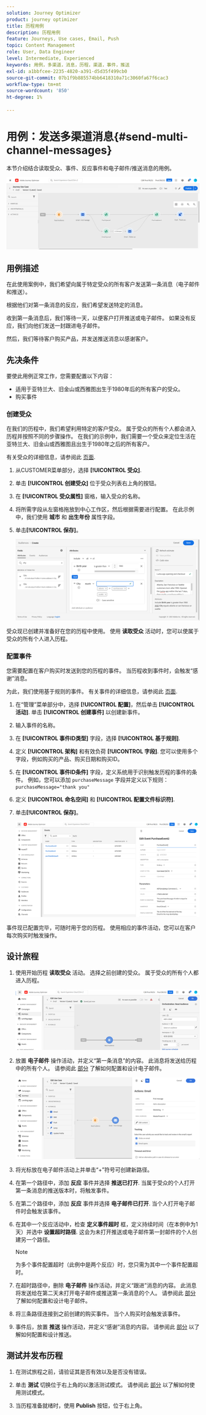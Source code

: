 ```yaml
---
solution: Journey Optimizer
product: journey optimizer
title: 历程用例
description: 历程用例
feature: Journeys, Use cases, Email, Push
topic: Content Management
role: User, Data Engineer
level: Intermediate, Experienced
keywords: 用例，多渠道，消息，历程，渠道，事件，推送
exl-id: a1bbfcee-2235-4820-a391-d5d35f499cb0
source-git-commit: 07b1f9b885574bb6418310a71c3060fa67f6cac3
workflow-type: tm+mt
source-wordcount: '850'
ht-degree: 1%

---
```


# 用例：发送多渠道消息{#send-multi-channel-messages}

本节介绍结合读取受众、事件、反应事件和电子邮件/推送消息的用例。

![](assets/jo-uc1.png)

## 用例描述

在此使用案例中，我们希望向属于特定受众的所有客户发送第一条消息（电子邮件和推送）。

根据他们对第一条消息的反应，我们希望发送特定的消息。

收到第一条消息后，我们等待一天，以便客户打开推送或电子邮件。 如果没有反应，我们向他们发送一封跟进电子邮件。

然后，我们等待客户购买产品，并发送推送消息以感谢客户。

## 先决条件

要使此用例正常工作，您需要配置以下内容：

* 适用于亚特兰大、旧金山或西雅图出生于1980年后的所有客户的受众。
* 购买事件

### 创建受众

在我们的历程中，我们希望利用特定的客户受众。 属于受众的所有个人都会进入历程并按照不同的步骤操作。 在我们的示例中，我们需要一个受众来定位生活在亚特兰大、旧金山或西雅图且出生于1980年之后的所有客户。

有关受众的详细信息，请参阅此 [页面](../audience/about-audiences.md).

1. 从CUSTOMER菜单部分，选择 **[!UICONTROL 受众]**.

1. 单击 **[!UICONTROL 创建受众]** 位于受众列表右上角的按钮。

1. 在 **[!UICONTROL 受众属性]** 窗格，输入受众的名称。

1. 将所需字段从左窗格拖放到中心工作区，然后根据需要进行配置。 在此示例中，我们使用 **城市** 和 **出生年份** 属性字段。

1. 单击&#x200B;**[!UICONTROL 保存]**。

   ![](assets/add-attributes.png)

受众现已创建并准备好在您的历程中使用。 使用 **读取受众** 活动时，您可以使属于受众的所有个人进入历程。

### 配置事件

您需要配置在客户购买时发送到您的历程的事件。 当历程收到事件时，会触发“感谢”消息。

为此，我们使用基于规则的事件。 有关事件的详细信息，请参阅此 [页面](../event/about-events.md).

1. 在“管理”菜单部分中，选择 **[!UICONTROL 配置]**，然后单击 **[!UICONTROL 活动]**. 单击 **[!UICONTROL 创建事件]** 以创建新事件。

1. 输入事件的名称。

1. 在 **[!UICONTROL 事件ID类型]** 字段，选择 **[!UICONTROL 基于规则]**.

1. 定义 **[!UICONTROL 架构]** 和有效负荷 **[!UICONTROL 字段]**. 您可以使用多个字段，例如购买的产品、购买日期和购买ID。

1. 在 **[!UICONTROL 事件ID条件]** 字段，定义系统用于识别触发历程的事件的条件。 例如，您可以添加 `purchaseMessage` 字段并定义以下规则： `purchaseMessage="thank you"`

1. 定义 **[!UICONTROL 命名空间]** 和 **[!UICONTROL 配置文件标识符]**.

1. 单击&#x200B;**[!UICONTROL 保存]**。

   ![](assets/jo-uc2.png)

事件现已配置完毕，可随时用于您的历程。 使用相应的事件活动，您可以在客户每次购买时触发操作。

## 设计旅程

1. 使用开始历程 **读取受众** 活动。 选择之前创建的受众。 属于受众的所有个人都进入历程。

   ![](assets/jo-uc4.png)

1. 放置 **电子邮件** 操作活动，并定义“第一条消息”的内容。 此消息将发送给历程中的所有个人。 请参阅此 [部分](../email/create-email.md) 了解如何配置和设计电子邮件。

   ![](assets/jo-uc5.png)

1. 将光标放在电子邮件活动上并单击“+”符号可创建新路径。

1. 在第一个路径中，添加 **反应** 事件并选择 **推送已打开**. 当属于受众的个人打开第一条消息的推送版本时，将触发事件。

1. 在第二个路径中，添加 **反应** 事件并选择 **电子邮件已打开**. 当个人打开电子邮件时会触发该事件。

1. 在其中一个反应活动中，检查 **定义事件超时** 框，定义持续时间（在本例中为1天）并选中 **设置超时路径**. 这会为未打开推送或电子邮件第一封邮件的个人创建另一个路径。

   >[!NOTE]
   >
   >为多个事件配置超时（此例中是两个反应）时，您只需为其中一个事件配置超时。

1. 在超时路径中，删除 **电子邮件** 操作活动，并定义“跟进”消息的内容。 此消息将发送给在第二天未打开电子邮件或推送第一条消息的个人。 请参阅此 [部分](../email/create-email.md) 了解如何配置和设计电子邮件。

1. 将三条路径连接到之前创建的购买事件。 当个人购买时会触发该事件。

1. 事件后，放置 **推送** 操作活动，并定义“感谢”消息的内容。 请参阅此 [部分](../push/create-push.md) 以了解如何配置和设计推送。

## 测试并发布历程

1. 在测试旅程之前，请验证其是否有效以及是否没有错误。

1. 单击 **测试** 切换位于右上角的以激活测试模式。 请参阅此 [部分](testing-the-journey.md) 以了解如何使用测试模式。

1. 当历程准备就绪时，使用 **Publish** 按钮，位于右上角。
